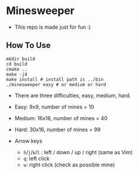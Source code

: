 # Minesweeper

- This repo is made just for fun :)

## How To Use
```
mkdir build
cd build
cmake ..
make -j4
make install # install path is ../bin
./minesweeper easy # or medium or hard
```
- There are three difficulties, easy, medium, hard.
- Easy: 9x9, number of mines = 10
- Medium: 16x16, number of mines = 40
- Hard: 30x16, number of mines = 99

- Arrow keys
  - `h`/`j`/`k`/`l` : left / down / up / right (same as Vim)
  - `q`: left click
  - `w`: right click (check as possible mine)
